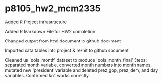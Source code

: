 # p8105_hw2_mcm2335

Added R Project Infrastructure

Added R Markdown File for HW2 completion

Changed output from html document to github document

Imported data tables into project & reknit to github document

Cleaned up 'pols_month' dataset to produce 'pols_month_final'
Steps: separated month variable, converted month numbers into month names, mutated new 'president' variable and deleted prez_gop, prez_dem, and day variables. Confirmed knit works correctly.